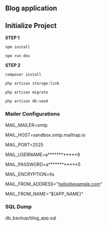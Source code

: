 ## Blog application

## Initialize Project

**STEP 1**

``npm install``

``npm run dev``


**STEP 2**

``composer install``

``php artisan storage:link``

``php artisan migrate``

``php artisan db:seed``




### Mailer Configurations

MAIL_MAILER=smtp

MAIL_HOST=sandbox.smtp.mailtrap.io

MAIL_PORT=2525

MAIL_USERNAME=a************9

MAIL_PASSWORD=a************5

MAIL_ENCRYPTION=tls

MAIL_FROM_ADDRESS="hello@example.com"

MAIL_FROM_NAME="${APP_NAME}"




### SQL Dump

db_backup/blog_app.sql


